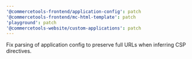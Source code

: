 ```yaml
---
'@commercetools-frontend/application-config': patch
'@commercetools-frontend/mc-html-template': patch
'playground': patch
'@commercetools-website/custom-applications': patch
---
```


Fix parsing of application config to preserve full URLs when inferring CSP directives.
